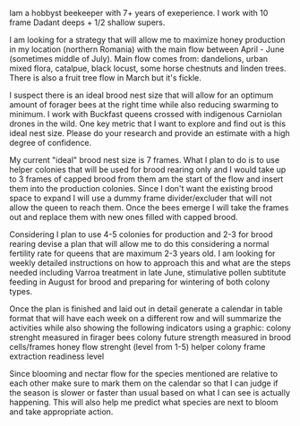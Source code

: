 Iam a hobbyst beekeeper with 7+ years of exeperience. I work with 10 frame Dadant deeps + 1/2 shallow supers.

I am looking for a strategy that will allow me to maximize honey production in my location (northern Romania) with the main flow between April - June (sometimes middle of July). Main flow comes from: dandelions, urban mixed flora, catalpue, black locust, some horse chestnuts and linden trees. There is also a fruit tree flow in March but it's fickle.

I suspect there is an ideal brood nest size that will allow for an optimum amount of forager bees at the right time while also reducing swarming to minimum. I work with Buckfast queens crossed with indigenous Carniolan drones in the wild. One key metric that I want to explore and find out is this ideal nest size. Please do your research and provide an estimate with a high degree of confidence.

My current "ideal" brood nest size is 7 frames. What I plan to do is to use helper colonies that will be used for brood rearing only and I would take up to 3 frames of capped brood from them am the start of the flow and insert them into the production colonies. Since I don't want the existing brood space to expand I will use a dummy frame divider/excluder that will not allow the queen to reach them. Once the bees emerge I will take the frames out and replace them with new ones filled with capped brood.

Considering I plan to use 4-5 colonies for production and 2-3 for brood rearing devise a plan that will allow me to do this considering a normal fertility rate for queens that are maximum 2-3 years old. I am looking for weekly detailed instructions on how to approach this and what are the steps needed including Varroa treatment in late June, stimulative pollen subtitute feeding in August for brood and preparing for wintering of both colony types.

Once the plan is finished and laid out in detail generate a calendar in table format that will have each week on a different row and will summarize the activities while also showing the following indicators using a graphic: colony strenght measured in firager bees colony future strength measured in brood cells/frames honey flow strenght (level from 1-5) helper colony frame extraction readiness level

Since blooming and nectar flow for the species mentioned are relative to each other make sure to mark them on the calendar so that I can judge if the season is slower or faster than usual based on what I can see is actually happening. This will also help me predict what species are next to bloom and take appropriate action.